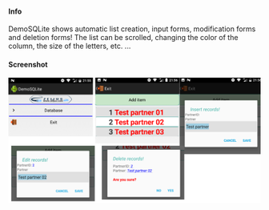 #### Info
DemoSQLite shows automatic list creation, input forms, modification forms and deletion forms!
The list can be scrolled, changing the color of the column, the size of the letters, etc.
...

#### Screenshot
![GitHub Logo](/images/DemoSqlite.png)  


